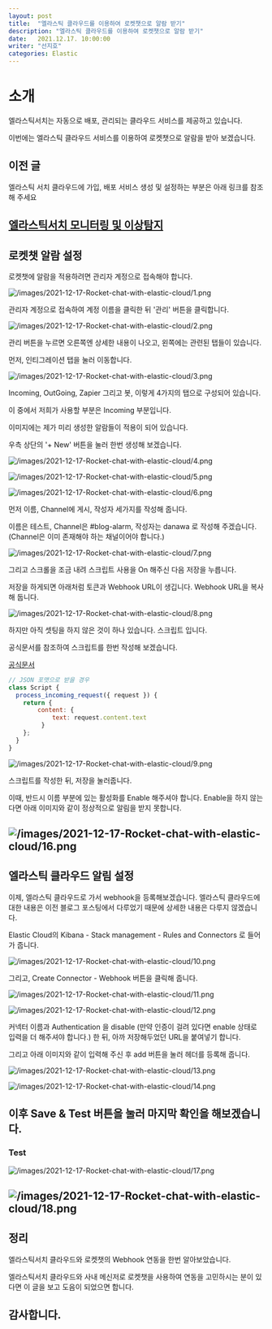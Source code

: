 ```yaml
---
layout: post
title:  "엘라스틱 클라우드를 이용하여 로켓챗으로 알람 받기"
description: "엘라스틱 클라우드를 이용하여 로켓챗으로 알람 받기"
date:   2021.12.17. 10:00:00
writer: "선지호"
categories: Elastic
---
```

# 소개

엘라스틱서치는 자동으로 배포, 관리되는 클라우드 서비스를 제공하고 있습니다.

이번에는 엘라스틱 클라우드 서비스를 이용하여 로켓챗으로 알람을 받아 보겠습니다.

## 이전 글

엘라스틱 서치 클라우드에 가입, 배포 서비스 생성 및 설정하는 부분은 아래 링크를 참조해 주세요

[엘라스틱서치 모니터링 및 이상탐지](https://danawalab.github.io/elastic/2021/08/30/es-monitoring-and-alert.html, "엘라스틱서치 모니터링 및 이상탐지")
---

## 로켓챗 알람 설정

로켓챗에 알람을 적용하려면 관리자 계정으로 접속해야 합니다.

![/images/2021-12-17-Rocket-chat-with-elastic-cloud/1.png](/images/2021-12-17-Rocket-chat-with-elastic-cloud/1.png)

관리자 계정으로 접속하여 계정 이름을 클릭한 뒤 '관리' 버튼을 클릭합니다.

![/images/2021-12-17-Rocket-chat-with-elastic-cloud/2.png](/images/2021-12-17-Rocket-chat-with-elastic-cloud/2.png)

관리 버튼을 누르면 오른쪽엔 상세한 내용이 나오고, 왼쪽에는 관련된 탭들이 있습니다.

먼저, 인티그레이션 탭을 눌러 이동합니다.

![/images/2021-12-17-Rocket-chat-with-elastic-cloud/3.png](/images/2021-12-17-Rocket-chat-with-elastic-cloud/3.png)

Incoming, OutGoing, Zapier 그리고 봇, 이렇게 4가지의 탭으로 구성되어 있습니다.

이 중에서 저희가 사용할 부분은 Incoming 부분입니다.

이미지에는 제가 미리 생성한 알람들이 적용이 되어 있습니다.

우측 상단의 '+ New' 버튼을 눌러 한번 생성해 보겠습니다.

![/images/2021-12-17-Rocket-chat-with-elastic-cloud/4.png](/images/2021-12-17-Rocket-chat-with-elastic-cloud/4.png)

![/images/2021-12-17-Rocket-chat-with-elastic-cloud/5.png](/images/2021-12-17-Rocket-chat-with-elastic-cloud/5.png)

![/images/2021-12-17-Rocket-chat-with-elastic-cloud/6.png](/images/2021-12-17-Rocket-chat-with-elastic-cloud/6.png)


먼저 이름, Channel에 게시, 작성자 세가지를 작성해 줍니다.

이름은 테스트, Channel은 #blog-alarm, 작성자는 danawa 로 작성해 주겠습니다. (Channel은 이미 존재해야 하는 채널이어야 합니다.)

![/images/2021-12-17-Rocket-chat-with-elastic-cloud/7.png](/images/2021-12-17-Rocket-chat-with-elastic-cloud/7.png)

그리고 스크롤을 조금 내려 스크립트 사용을 On 해주신 다음 저장을 누릅니다.

저장을 하게되면 아래처럼 토큰과 Webhook URL이 생깁니다. Webhook URL을 복사해 둡니다.

![/images/2021-12-17-Rocket-chat-with-elastic-cloud/8.png](/images/2021-12-17-Rocket-chat-with-elastic-cloud/8.png)

하지만 아직 셋팅을 하지 않은 것이 하나 있습니다. 스크립트 입니다.

공식문서를 참조하여 스크립트를 한번 작성해 보겠습니다.

[공식문서](https://docs.rocket.chat/guides/administration/admin-panel/integrations, "공식문서")

```js
// JSON 포맷으로 받을 경우 
class Script {
  process_incoming_request({ request }) {
    return {
        content: {
            text: request.content.text
         }
    };
  }
}
```

![/images/2021-12-17-Rocket-chat-with-elastic-cloud/9.png](/images/2021-12-17-Rocket-chat-with-elastic-cloud/9.png)

스크립트를 작성한 뒤, 저장을 눌러줍니다.

이때, 반드시 이름 부분에 있는 활성화를 Enable 해주셔야 합니다. Enable을 하지 않는다면 아래 이미지와 같이 정상적으로 알림을 받지 못합니다.

![/images/2021-12-17-Rocket-chat-with-elastic-cloud/16.png](/images/2021-12-17-Rocket-chat-with-elastic-cloud/16.png)
---

## 엘라스틱 클라우드 알림 설정

이제, 엘라스틱 클라우드로 가서 webhook을 등록해보겠습니다. 
엘라스틱 클라우드에 대한 내용은 이전 블로그 포스팅에서 다루었기 때문에 상세한 내용은 다루지 않겠습니다.

Elastic Cloud의 Kibana - Stack management - Rules and Connectors 로 들어가 줍니다.

![/images/2021-12-17-Rocket-chat-with-elastic-cloud/10.png](/images/2021-12-17-Rocket-chat-with-elastic-cloud/10.png)

그리고, Create Connector - Webhook 버튼을 클릭해 줍니다.

![/images/2021-12-17-Rocket-chat-with-elastic-cloud/11.png](/images/2021-12-17-Rocket-chat-with-elastic-cloud/11.png)

![/images/2021-12-17-Rocket-chat-with-elastic-cloud/12.png](/images/2021-12-17-Rocket-chat-with-elastic-cloud/12.png)

커넥터 이름과 Authentication 을 disable (만약 인증이 걸려 있다면 enable 상태로 입력을 더 해주셔야 합니다.) 한 뒤, 아까 저장해두었던 URL을 붙여넣기 합니다.

그리고 아래 이미지와 같이 입력해 주신 후 add 버튼을 눌러 헤더를 등록해 줍니다.

![/images/2021-12-17-Rocket-chat-with-elastic-cloud/13.png](/images/2021-12-17-Rocket-chat-with-elastic-cloud/13.png)

![/images/2021-12-17-Rocket-chat-with-elastic-cloud/14.png](/images/2021-12-17-Rocket-chat-with-elastic-cloud/14.png)

이후 Save & Test 버튼을 눌러 마지막 확인을 해보겠습니다.
---
### Test

![/images/2021-12-17-Rocket-chat-with-elastic-cloud/17.png](/images/2021-12-17-Rocket-chat-with-elastic-cloud/17.png)

![/images/2021-12-17-Rocket-chat-with-elastic-cloud/18.png](/images/2021-12-17-Rocket-chat-with-elastic-cloud/18.png)
---

## 정리

엘라스틱서치 클라우드와 로켓챗의 Webhook 연동을 한번 알아보았습니다.

엘라스틱서치 클라우드와 사내 메신저로 로켓챗을 사용하여 연동을 고민하시는 분이 있다면 이 글을 보고 도음이 되었으면 합니다.

감사합니다.
--- 
